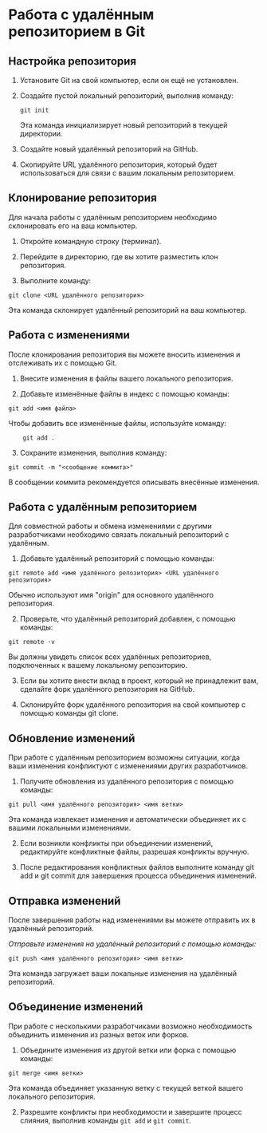 # Работа с удалённым репозиторием в Git

## Настройка репозитория
1. Установите Git на свой компьютер, если он ещё не установлен.

2. Создайте пустой локальный репозиторий, выполнив команду:

    ```
    git init
    ```

    Эта команда инициализирует новый репозиторий в текущей директории.

3. Создайте новый удалённый репозиторий на GitHub.

4. Скопируйте URL удалённого репозитория, который будет использоваться для связи с вашим локальным репозиторием.

## Клонирование репозитория
Для начала работы с удалённым репозиторием необходимо склонировать его на ваш компьютер.

1. Откройте командную строку (терминал).

2. Перейдите в директорию, где вы хотите разместить клон репозитория.

3. Выполните команду:

```
git clone <URL удалённого репозитория>
```

Эта команда склонирует удалённый репозиторий на ваш компьютер.

## Работа с изменениями
После клонирования репозитория вы можете вносить изменения и отслеживать их с помощью Git.

1. Внесите изменения в файлы вашего локального репозитория.

2. Добавьте изменённые файлы в индекс с помощью команды:

```
git add <имя файла>
```

Чтобы добавить все изменённые файлы, используйте команду:
```
    git add . 
```
3. Сохраните изменения, выполнив команду:
```
git commit -m "<сообщение коммита>"
```
В сообщении коммита рекомендуется описывать внесённые изменения.

## Работа с удалённым репозиторием
Для совместной работы и обмена изменениями с другими разработчиками необходимо связать локальный репозиторий с удалённым.

1. Добавьте удалённый репозиторий с помощью команды:

```
git remote add <имя удалённого репозитория> <URL удалённого репозитория>
```
Обычно используют имя "origin" для основного удалённого репозитория.

2. Проверьте, что удалённый репозиторий добавлен, с помощью команды:

```
git remote -v
```
Вы должны увидеть список всех удалённых репозиториев, подключенных к вашему локальному репозиторию.

3. Если вы хотите внести вклад в проект, который не принадлежит вам, сделайте форк удалённого репозитория на GitHub.

4. Склонируйте форк удалённого репозитория на свой компьютер с помощью команды git clone.

## Обновление изменений
При работе с удалённым репозиторием возможны ситуации, когда ваши изменения конфликтуют с изменениями других разработчиков.

1. Получите обновления из удалённого репозитория с помощью команды:

```
git pull <имя удалённого репозитория> <имя ветки>
```
Эта команда извлекает изменения и автоматически объединяет их с вашими локальными изменениями.

2. Если возникли конфликты при объединении изменений, редактируйте конфликтные файлы, разрешая конфликты вручную.

3. После редактирования конфликтных файлов выполните команду git add и git commit для завершения процесса объединения изменений.

## Отправка изменений
После завершения работы над изменениями вы можете отправить их в удалённый репозиторий.

*Отправьте изменения на удалённый репозиторий с помощью команды:* 

```
git push <имя удалённого репозитория> <имя ветки>
```
Эта команда загружает ваши локальные изменения на удалённый репозиторий.

## Объединение изменений
При работе с несколькими разработчиками возможно необходимость объединить изменения из разных веток или форков.

1. Объедините изменения из другой ветки или форка с помощью команды:

```
git merge <имя ветки>
```
Эта команда объединяет указанную ветку с текущей веткой вашего локального репозитория.

2. Разрешите конфликты при необходимости и завершите процесс слияния, выполнив команды ```git add``` и ```git commit```.